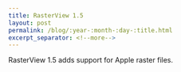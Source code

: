 ```yaml
---
title: RasterView 1.5
layout: post
permalink: /blog/:year-:month-:day-:title.html
excerpt_separator: <!--more-->
---
```


RasterView 1.5 adds support for Apple raster files.

